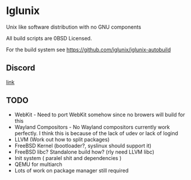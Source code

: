 # Iglunix
Unix like software distribution with no GNU components

All build scripts are 0BSD Licensed.


For the build system see https://github.com/iglunix/iglunix-autobuild

## Discord
[link](https://discord.gg/NKB9qD2bMx)

## TODO
 - WebKit - Need to port WebKit somehow since no browers will build for this
 - Wayland Compositors - No Wayland compositors currently work perfectly. I think this is because of the lack of udev or lack of logind
 - LLVM (Work out how to split packages)
 - FreeBSD Kernel (bootloader?, syslinux should support it)
 - FreeBSD libc? Standalone build how? (rly need LLVM libc)
 - Init system ( paralel shit and dependencies )
 - QEMU for multiarch
 - Lots of work on package manager still required
